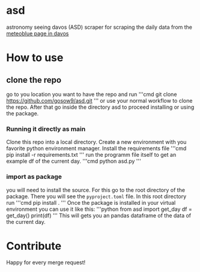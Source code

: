 # asd
astronomy seeing davos (ASD) scraper for scraping the daily data from the [meteoblue page in davos]('https://www.meteoblue.com/de/wetter/outdoorsports/seeing/davos_schweiz_2661039')  
# How to use
## clone the repo
go to you location you want to have the repo and run 
'''cmd
git clone https://github.com/gosow9/asd.git
'''
or use your normal workflow to clone the repo. After that go inside the directory asd to proceed installing or using the package.

### Running it directly as main
Clone this repo into a local directory. Create a new environment with you favorite python environment manager. Install the requirements file 
'''cmd
pip install -r requirements.txt
'''
run the programm file itself to get an example df of the current day.
'''cmd
python asd.py
'''

### import as package
you will need to install the source. For this go to the root directory of the package. There you will see the `pyproject.toml` file. In this root directory run
'''cmd
pip install .
'''
Once the package is installed in your virtual environment you can use it like this:
'''python
from asd import get_day
df = get_day()
print(df)
'''
This will gets you an pandas dataframe of the data of the current day.

# Contribute
Happy for every merge request!  